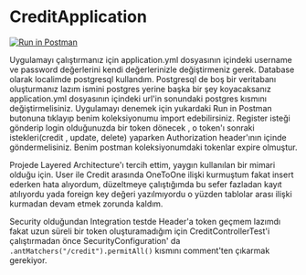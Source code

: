 # CreditApplication

[![Run in Postman](https://run.pstmn.io/button.svg)](https://app.getpostman.com/run-collection/8c4c066db97afaf13ff1?action=collection%2Fimport)

Uygulamayı çalıştırmanız için application.yml dosyasının içindeki username ve password değerlerini kendi değerlerinizle değiştirmeniz gerek. Database olarak localimde postgresql kullandım. Postgresql de boş bir veritabanı oluşturmanız lazım ismini postgres yerine başka bir şey koyacaksanız application.yml dosyasının içindeki url'in sonundaki postgres kısmını değiştirmelisiniz. Uygulamayı denemek için yukardaki Run in Postman butonuna tıklayıp benim koleksiyonumu import edebilirsiniz. Register isteği gönderip login olduğunuzda bir token dönecek , o token'ı sonraki istekleri(credit , update, delete) yaparken Authorization header'ının içinde göndermelisiniz. Benim postman koleksiyonumdaki tokenlar expire olmuştur. 


Projede Layered Architecture'ı tercih ettim, yaygın kullanılan bir mimari olduğu için. User ile Credit arasında OneToOne ilişki kurmuştum fakat insert ederken hata alıyordum, düzeltmeye çalıştığımda bu sefer fazladan kayıt atılıyordu yada foreign key değeri yazılmıyordu o yüzden tablolar arası ilişki kurmadan devam etmek zorunda kaldım.

Security olduğundan Integration testde Header'a token geçmem lazımdı fakat uzun süreli bir token oluşturamadığım için CreditControllerTest'i çalıştırmadan önce SecurityConfiguration' da ```.antMatchers("/credit").permitAll()``` kısmını comment'ten çıkarmak gerekiyor.
